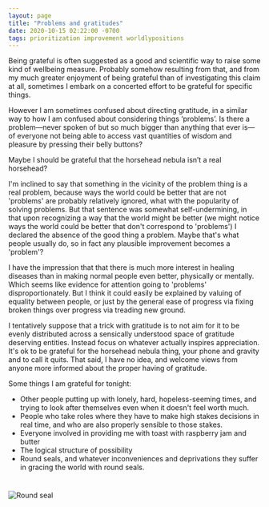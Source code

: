 ```yaml
---
layout: page
title: "Problems and gratitudes"
date: 2020-10-15 02:22:00 -0700
tags: prioritization improvement worldlypositions
---
```

Being grateful is often suggested as a good and scientific way to raise some kind of wellbeing measure. Probably somehow resulting from that, and from my much greater enjoyment of being grateful than of investigating this claim at all, sometimes I embark on a concerted effort to be grateful for specific things.

However I am sometimes confused about directing gratitude, in a similar way to how I am confused about considering things ‘problems’. Is there a problem—never spoken of but so much bigger than anything that ever is—of everyone not being able to access vast quantities of wisdom and pleasure by pressing their belly buttons?

Maybe I should be grateful that the horsehead nebula isn’t a real horsehead?

I'm inclined to say that something in the vicinity of the problem thing is a real problem, because ways the world could be better that are not 'problems' are probably relatively ignored, what with the popularity of solving problems. But that sentence was somewhat self-undermining, in that upon recognizing a way that the world might be better (we might notice ways the world could be better that don't correspond to 'problems') I declared the absence of the good thing a problem. Maybe that's what people usually do, so in fact any plausible improvement becomes a 'problem'?

I have the impression that that there is much more interest in healing diseases than in making normal people even better, physically or mentally. Which seems like evidence for attention going to 'problems' disproportionately. But I think it could easily be explained by valuing of equality between people, or just by the general ease of progress via fixing broken things over progress via treading new ground.

I tentatively suppose that a trick with gratitude is to not aim for it to be evenly distributed across a sensically understood space of gratitude deserving entities. Instead focus on whatever actually inspires appreciation. It's ok to be grateful for the horsehead nebula thing, your phone and gravity and to call it quits. That said, I have no idea, and welcome views from anyone more informed about the proper having of gratitude.

Some things I am grateful for tonight:
- Other people putting up with lonely, hard, hopeless-seeming times, and trying to look after themselves even when it doesn't feel worth much.
- People who take roles where they have to make high stakes decisions in real time, and who are also properly sensible to those stakes.
- Everyone involved in providing me with toast with raspberry jam and butter
- The logical structure of possibility
- Round seals, and whatever inconveniences and deprivations they suffer in gracing the world with round seals.

<img src="/assets/brian-yurasits-round-sealion.jpg" alt="Round seal" style="margin:25px 0px">
